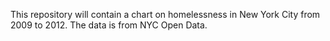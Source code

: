 This repository will contain a chart on homelessness in New York City from 2009 to 2012.  The data is from NYC Open Data. 
